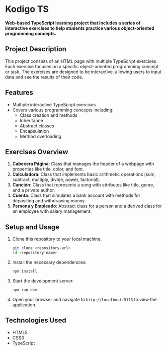 # Kodigo TS

**Web-based TypeScript learning project that includes a series of interactive exercises to help students practice various object-oriented programming concepts.**

## Project Description

This project consists of an HTML page with multiple TypeScript exercises. Each exercise focuses on a specific object-oriented programming concept or task. The exercises are designed to be interactive, allowing users to input data and see the results of their code.

## Features

- Multiple interactive TypeScript exercises
- Covers various programming concepts including:
  - Class creation and methods
  - Inheritance
  - Abstract classes
  - Encapsulation
  - Method overloading

## Exercises Overview

1. **Cabecera Página**: Class that manages the header of a webpage with properties like title, color, and font.
2. **Calculadora**: Class that implements basic arithmetic operations (sum, subtract, multiply, divide, power, factorial).
3. **Canción**: Class that represents a song with attributes like title, genre, and a private author.
4. **Cuenta**: Class that simulates a bank account with methods for depositing and withdrawing money.
5. **Persona y Empleado**: Abstract class for a person and a derived class for an employee with salary management.

## Setup and Usage

1. Clone this repository to your local machine.
   ```bash
   git clone <repository-url>
   cd <repository-name>
   ```

2. Install the necessary dependencies:
   ```bash
   npm install
   ```

3. Start the development server:
   ```bash
   npm run dev
   ```

4. Open your browser and navigate to `http://localhost:5173` to view the application.

## Technologies Used

- HTML5
- CSS3
- TypeScript

